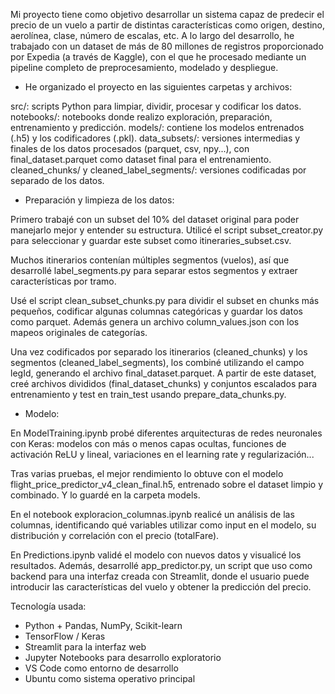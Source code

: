 Mi proyecto tiene como objetivo desarrollar un sistema capaz de predecir el precio de un vuelo a partir de distintas características como origen, destino, aerolínea, clase, número de escalas, etc. A lo largo del desarrollo, he trabajado con un dataset de más de 80 millones de registros proporcionado por Expedia (a través de Kaggle), con el que he procesado mediante un pipeline completo de preprocesamiento, modelado y despliegue.



* He organizado el proyecto en las siguientes carpetas y archivos:

src/: scripts Python para limpiar, dividir, procesar y codificar los datos.
notebooks/: notebooks donde realizo exploración, preparación, entrenamiento y predicción.
models/: contiene los modelos entrenados (.h5) y los codificadores (.pkl).
data_subsets/: versiones intermedias y finales de los datos procesados (parquet, csv, npy...), con final_dataset.parquet como dataset final para el entrenamiento.
cleaned_chunks/ y cleaned_label_segments/: versiones codificadas por separado de los datos.



* Preparación y limpieza de los datos:

Primero trabajé con un subset del 10% del dataset original para poder manejarlo mejor y entender su estructura. Utilicé el script subset_creator.py para seleccionar y guardar este subset como itineraries_subset.csv.

Muchos itinerarios contenían múltiples segmentos (vuelos), así que desarrollé label_segments.py para separar estos segmentos y extraer características por tramo.

Usé el script clean_subset_chunks.py para dividir el subset en chunks más pequeños, codificar algunas columnas categóricas y guardar los datos como parquet. Además genera un archivo column_values.json con los mapeos originales de categorías.

Una vez codificados por separado los itinerarios (cleaned_chunks) y los segmentos (cleaned_label_segments), los combiné utilizando el campo legId, generando el archivo final_dataset.parquet. A partir de este dataset, creé archivos divididos (final_dataset_chunks) y conjuntos escalados para entrenamiento y test en train_test usando prepare_data_chunks.py.



* Modelo:

En ModelTraining.ipynb probé diferentes arquitecturas de redes neuronales con Keras: modelos con más o menos capas ocultas, funciones de activación ReLU y lineal, variaciones en el learning rate y regularización...

Tras varias pruebas, el mejor rendimiento lo obtuve con el modelo flight_price_predictor_v4_clean_final.h5, entrenado sobre el dataset limpio y combinado. Y lo guardé en la carpeta models.

En el notebook exploracion_columnas.ipynb realicé un análisis de las columnas, identificando qué variables utilizar como input en el modelo, su distribución y correlación con el precio (totalFare).

En Predictions.ipynb validé el modelo con nuevos datos y visualicé los resultados. Además, desarrollé app_predictor.py, un script que uso como backend para una interfaz creada con Streamlit, donde el usuario puede introducir las características del vuelo y obtener la predicción del precio.



Tecnología usada:

- Python + Pandas, NumPy, Scikit-learn
- TensorFlow / Keras
- Streamlit para la interfaz web
- Jupyter Notebooks para desarrollo exploratorio
- VS Code como entorno de desarrollo
- Ubuntu como sistema operativo principal